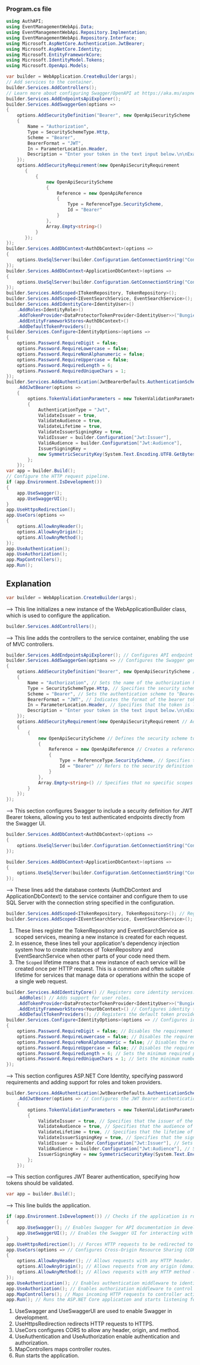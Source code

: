 ### Program.cs file

```C#
using AuthAPI;
using EventManagementWebApi.Data;
using EventManagementWebApi.Repository.Implmentation;
using EventManagementWebApi.Repository.Interface;
using Microsoft.AspNetCore.Authentication.JwtBearer;
using Microsoft.AspNetCore.Identity;
using Microsoft.EntityFrameworkCore;
using Microsoft.IdentityModel.Tokens;
using Microsoft.OpenApi.Models;

var builder = WebApplication.CreateBuilder(args);
// Add services to the container.
builder.Services.AddControllers();
// Learn more about configuring Swagger/OpenAPI at https://aka.ms/aspnetcore/swashbuckle
builder.Services.AddEndpointsApiExplorer();
builder.Services.AddSwaggerGen(options =>
{
    options.AddSecurityDefinition("Bearer", new OpenApiSecurityScheme
    {
        Name = "Authorization",
        Type = SecuritySchemeType.Http,
        Scheme = "Bearer",
        BearerFormat = "JWT",
        In = ParameterLocation.Header,
        Description = "Enter your token in the text input below.\n\nExample: 'eyJhbGciOiJIUzI1NiIsInR5cCI6IkpXVCJ9...'"
    });
    options.AddSecurityRequirement(new OpenApiSecurityRequirement
       {
           {
               new OpenApiSecurityScheme
               {
                   Reference = new OpenApiReference
                   {
                       Type = ReferenceType.SecurityScheme,
                       Id = "Bearer"
                   }
               },
               Array.Empty<string>()
           }
       });
});
builder.Services.AddDbContext<AuthDbContext>(options =>
{
    options.UseSqlServer(builder.Configuration.GetConnectionString("ConnectionString"));
});
builder.Services.AddDbContext<ApplicationDbContext>(options =>
{
    options.UseSqlServer(builder.Configuration.GetConnectionString("ConnectionString"));
});
builder.Services.AddScoped<ITokenRepository, TokenRepository>();
builder.Services.AddScoped<IEventSearchService, EventSearchService>();
builder.Services.AddIdentityCore<IdentityUser>()
    .AddRoles<IdentityRole>()
    .AddTokenProvider<DataProtectorTokenProvider<IdentityUser>>("BungieCordBlog")
    .AddEntityFrameworkStores<AuthDbContext>()
    .AddDefaultTokenProviders();
builder.Services.Configure<IdentityOptions>(options =>
{
    options.Password.RequireDigit = false;
    options.Password.RequireLowercase = false;
    options.Password.RequireNonAlphanumeric = false;
    options.Password.RequireUppercase = false;
    options.Password.RequiredLength = 6;
    options.Password.RequiredUniqueChars = 1;
});
builder.Services.AddAuthentication(JwtBearerDefaults.AuthenticationScheme)
    .AddJwtBearer(options =>
    {
        options.TokenValidationParameters = new TokenValidationParameters
        {
            AuthenticationType = "Jwt",
            ValidateIssuer = true,
            ValidateAudience = true,
            ValidateLifetime = true,
            ValidateIssuerSigningKey = true,
            ValidIssuer = builder.Configuration["Jwt:Issuer"],
            ValidAudience = builder.Configuration["Jwt:Audience"],
            IssuerSigningKey =
            new SymmetricSecurityKey(System.Text.Encoding.UTF8.GetBytes(builder.Configuration["Jwt:Key"]))
        };
    });
var app = builder.Build();
// Configure the HTTP request pipeline.
if (app.Environment.IsDevelopment())
{
    app.UseSwagger();
    app.UseSwaggerUI();
}
app.UseHttpsRedirection();
app.UseCors(options =>
{
    options.AllowAnyHeader();
    options.AllowAnyOrigin();
    options.AllowAnyMethod();
});
app.UseAuthentication();
app.UseAuthorization();
app.MapControllers();
app.Run();

```

## Explanation


```C#
var builder = WebApplication.CreateBuilder(args);
```
--> This line initializes a new instance of the WebApplicationBuilder class, which is used to configure the application.

```C#
builder.Services.AddControllers();
```
--> This line adds the controllers to the service container, enabling the use of MVC controllers.

```C#
builder.Services.AddEndpointsApiExplorer(); // Configures API endpoint discovery for tools like Swagger.
builder.Services.AddSwaggerGen(options => // Configures the Swagger generator to document the API.
{
    options.AddSecurityDefinition("Bearer", new OpenApiSecurityScheme // Defines the "Bearer" security scheme for JWT authentication in Swagger.
    {
        Name = "Authorization", // Sets the name of the authorization header.
        Type = SecuritySchemeType.Http, // Specifies the security scheme type as HTTP.
        Scheme = "Bearer", // Sets the authentication scheme to "Bearer".
        BearerFormat = "JWT", // Indicates the format of the bearer token is JWT.
        In = ParameterLocation.Header, // Specifies that the token is located in the header.
        Description = "Enter your token in the text input below.\n\nExample: 'eyJhbGciOiJIUzI1NiIsInR5cCI6IkpXVCJ9...'" // Provides a description and example for the token input in Swagger UI.
    });
    options.AddSecurityRequirement(new OpenApiSecurityRequirement // Adds a requirement that the "Bearer" security scheme must be used.
    {
        {
            new OpenApiSecurityScheme // Defines the security scheme to be required.
            {
                Reference = new OpenApiReference // Creates a reference to the "Bearer" security definition.
                {
                    Type = ReferenceType.SecurityScheme, // Specifies the reference type as a security scheme.
                    Id = "Bearer" // Refers to the security definition named "Bearer".
                }
            },
            Array.Empty<string>() // Specifies that no specific scopes are required for this security scheme at this level.
        }
    });
});
```
--> This section configures Swagger to include a security definition for JWT Bearer tokens, allowing you to test authenticated endpoints directly from the Swagger UI.

```C#
builder.Services.AddDbContext<AuthDbContext>(options =>
{
    options.UseSqlServer(builder.Configuration.GetConnectionString("ConnectionString"));
});

builder.Services.AddDbContext<ApplicationDbContext>(options =>
{
    options.UseSqlServer(builder.Configuration.GetConnectionString("ConnectionString"));
});

```
--> These lines add the database contexts (AuthDbContext and ApplicationDbContext) to the service container and configure them to use SQL Server with the connection string specified in the configuration.

```C#
builder.Services.AddScoped<ITokenRepository, TokenRepository>(); // Registers TokenRepository as a scoped service implementing ITokenRepository for requests.
builder.Services.AddScoped<IEventSearchService, EventSearchService>(); // Registers EventSearchService as a scoped service implementing IEventSearchService for requests.
```
1. These lines register the TokenRepository and EventSearchService as scoped services, meaning a new instance is created for each request.
1. In essence, these lines tell your application's dependency injection system how to create instances of TokenRepository and EventSearchService when other parts of your code need them.
1. The `Scoped` lifetime means that a new instance of each service will be created once per HTTP request. This is a common and often suitable lifetime for services that manage data or operations within the scope of a single web request.

```C#
builder.Services.AddIdentityCore() // Registers core identity services.
    .AddRoles() // Adds support for user roles.
    .AddTokenProvider<DataProtectorTokenProvider<IdentityUser>>("BungieCordBlog") // Registers a specific token provider named "BungieCordBlog".
    .AddEntityFrameworkStores<YourDbContext>() // Configures identity to use Entity Framework Core for data storage (replace YourDbContext).
    .AddDefaultTokenProviders(); // Registers the default token providers for common tasks.
builder.Services.Configure<IdentityOptions>(options => // Configures identity settings.
{
    options.Password.RequireDigit = false; // Disables the requirement for a digit in passwords.
    options.Password.RequireLowercase = false; // Disables the requirement for a lowercase letter in passwords.
    options.Password.RequireNonAlphanumeric = false; // Disables the requirement for a non-alphanumeric character in passwords.
    options.Password.RequireUppercase = false; // Disables the requirement for an uppercase letter in passwords.
    options.Password.RequiredLength = 6; // Sets the minimum required password length to 6.
    options.Password.RequiredUniqueChars = 1; // Sets the minimum number of unique characters in a password to 1.
});
```
--> This section configures ASP.NET Core Identity, specifying password requirements and adding support for roles and token providers.
```C#
builder.Services.AddAuthentication(JwtBearerDefaults.AuthenticationScheme) // Registers authentication services using the JWT Bearer scheme as the default.
    .AddJwtBearer(options => // Configures the JWT Bearer authentication scheme.
    {
        options.TokenValidationParameters = new TokenValidationParameters // Sets up parameters for validating JWT tokens.
        {
            ValidateIssuer = true, // Specifies that the issuer of the token should be validated.
            ValidateAudience = true, // Specifies that the audience of the token should be validated.
            ValidateLifetime = true, // Specifies that the lifetime of the token should be validated.
            ValidateIssuerSigningKey = true, // Specifies that the signing key of the token should be validated.
            ValidIssuer = builder.Configuration["Jwt:Issuer"], // Sets the valid issuer(s) from configuration.
            ValidAudience = builder.Configuration["Jwt:Audience"], // Sets the valid audience(s) from configuration.
            IssuerSigningKey = new SymmetricSecurityKey(System.Text.Encoding.UTF8.GetBytes(builder.Configuration["Jwt:Key"])) // Sets the key used to sign and validate the token, retrieved from configuration and encoded.
        };
    });
```
--> This section configures JWT Bearer authentication, specifying how tokens should be validated.
```C#
var app = builder.Build();
```
--> This line builds the application.

```C#
if (app.Environment.IsDevelopment()) // Checks if the application is running in the Development environment.
{
    app.UseSwagger(); // Enables Swagger for API documentation in development.
    app.UseSwaggerUI(); // Enables the Swagger UI for interacting with the API documentation in development.
}
app.UseHttpsRedirection(); // Forces HTTP requests to be redirected to HTTPS.
app.UseCors(options => // Configures Cross-Origin Resource Sharing (CORS) policies.
{
    options.AllowAnyHeader(); // Allows requests with any HTTP header.
    options.AllowAnyOrigin(); // Allows requests from any origin (domain).
    options.AllowAnyMethod(); // Allows requests with any HTTP method (GET, POST, PUT, DELETE, etc.).
});
app.UseAuthentication(); // Enables authentication middleware to identify users.
app.UseAuthorization(); // Enables authorization middleware to control access based on user roles or policies.
app.MapControllers(); // Maps incoming HTTP requests to controller actions.
app.Run(); // Runs the ASP.NET Core application and starts listening for requests.
```
1. UseSwagger and UseSwaggerUI are used to enable Swagger in development.
1. UseHttpsRedirection redirects HTTP requests to HTTPS.
1. UseCors configures CORS to allow any header, origin, and method.
1. UseAuthentication and UseAuthorization enable authentication and authorization.
1. MapControllers maps controller routes.
1. Run starts the application.